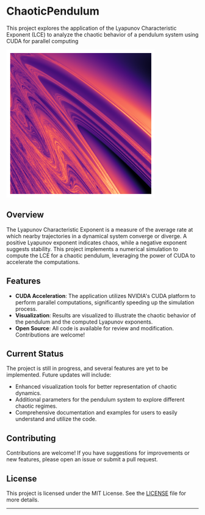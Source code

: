 # ChaoticPendulum

This project explores the application of the Lyapunov Characteristic Exponent (LCE) to analyze the chaotic behavior of a pendulum system using CUDA for parallel computing

![LCE](imag/LCE_ICON.png)

## Overview

The Lyapunov Characteristic Exponent is a measure of the average rate at which nearby trajectories in a dynamical system converge or diverge. A positive Lyapunov exponent indicates chaos, while a negative exponent suggests stability. This project implements a numerical simulation to compute the LCE for a chaotic pendulum, leveraging the power of CUDA to accelerate the computations.

## Features

- **CUDA Acceleration**: The application utilizes NVIDIA's CUDA platform to perform parallel computations, significantly speeding up the simulation process.
- **Visualization**: Results are visualized to illustrate the chaotic behavior of the pendulum and the computed Lyapunov exponents.
- **Open Source**: All code is available for review and modification. Contributions are welcome!

## Current Status

The project is still in progress, and several features are yet to be implemented. Future updates will include:

- Enhanced visualization tools for better representation of chaotic dynamics.
- Additional parameters for the pendulum system to explore different chaotic regimes.
- Comprehensive documentation and examples for users to easily understand and utilize the code.

## Contributing

Contributions are welcome! If you have suggestions for improvements or new features, please open an issue or submit a pull request.

## License

This project is licensed under the MIT License. See the [LICENSE](LICENSE) file for more details.

---
